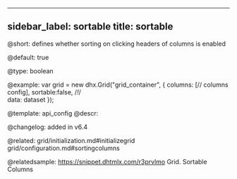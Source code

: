 
---
sidebar_label: sortable
title: sortable
---          

@short: defines whether sorting on clicking headers of columns is enabled


@default: true


@type: boolean

@example: 
var grid = new dhx.Grid("grid_container", {
    columns: [// columns config],
    sortable:false, /*!*/  
    data: dataset
});


@template:	api_config
@descr: 

@changelog: added in v6.4

@related: grid/initialization.md#initializegrid
grid/configuration.md#sortingcolumns

@relatedsample: https://snippet.dhtmlx.com/r3prvlmo	Grid. Sortable Columns